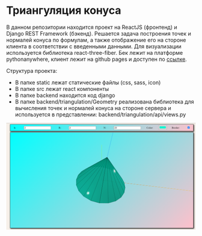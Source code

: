 # Триангуляция конуса

В данном репозитории находится проект на ReactJS (фронтенд) и Django REST Framework (бэкенд). Решается задача построения точек и нормалей конуса по формулам, а также отображение его на стороне клиента в соответствии с введенными данными. Для визуализации используется библиотека react-three-fiber. Бек лежит на платформе pythonanywhere, клиент лежит на github pages и доступен по [ссылке](https://harmonization.github.io/CAD-spa-triangulation/). 

Структура проекта:
- В папке static лежат статические файлы (css, sass, icon)
- В папке src лежат react компоненты
- В папке backend находится код django
- В папке backend/triangulation/Geometry реализована библиотека для вычисления точек и нормалей конуса на стороне сервера и используется в представлении: backend/triangulation/api/views.py

![1](static/demo.png)
